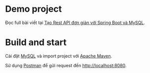 # Demo project

Đọc full bài viết tại [Tạo Rest API đơn giản với Spring Boot và MySQL](https://geeksbox.net/tao-rest-crud-api-don-gian-trong-spring-boot).

# Build and start

Cài đặt [MySQL](https://www.mysql.com/) và import project với [Apache Maven](https://maven.apache.org).

Sử dụng [Postman](https://www.postman.com/downloads/) để gửi request đến [http://localhost:8080](http://localhost:8080).
